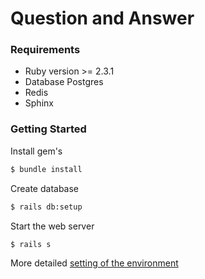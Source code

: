 # Question and Answer

### Requirements

* Ruby version >= 2.3.1
* Database Postgres
* Redis
* Sphinx

### Getting Started

Install gem's
```sh
$ bundle install
```

Create database
```sh
$ rails db:setup
```

Start the web server
```sh
$ rails s
```

More detailed [setting of the environment](docs/server_settings/server_setting.md)
